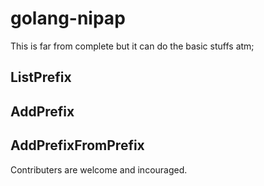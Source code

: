 # golang-nipap

This is far from complete but it can do the basic stuffs atm;

## ListPrefix
## AddPrefix
## AddPrefixFromPrefix

Contributers are welcome and incouraged.
